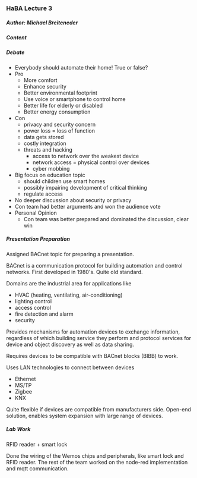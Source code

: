 ### HaBA Lecture 3

##### Author: Michael Breiteneder

##### Content

##### Debate 

* Everybody should automate their home! True or false?
* Pro
  * More comfort
  * Enhance security
  * Better environmental footprint
  * Use voice or smartphone to control home
  * Better life for elderly or disabled
  * Better energy consumption
* Con
  * privacy and security concern
  * power loss = loss of function
  * data gets stored
  * costly integration
  * threats and hacking
    * access to network over the weakest device
    * network access = physical control over devices
    * cyber mobbing
* Big focus on education topic
  * should children use smart homes
  * possibly impairing development of critical thinking
  * regulate access 
* No deeper discussion about security or privacy
* Con team had better arguments and won the audience vote
* Personal Opinion
  * Con team was better prepared and dominated the discussion, clear win

##### Presentation Preparation

Assigned BACnet topic for preparing a presentation.

BACnet is a communication protocol for building automation and control networks. First developed in 1980's. Quite old standard.

Domains are the industrial area for applications like

- HVAC (heating, ventilating, air-conditioning)
- lighting control
- access control
- fire detection and alarm
- security

Provides mechanisms for automation devices to exchange information, regardless of which building service they perform and protocol services for device and object discovery as well as data sharing.

Requires devices to be compatible with BACnet blocks (BIBB) to work.

Uses LAN technologies to connect between devices

* Ethernet
* MS/TP
* Zigbee
* KNX

Quite flexible if devices are compatible from manufacturers side. Open-end solution, enables system expansion with large range of devices.

##### Lab Work

RFID reader + smart lock

Done the wiring of the Wemos chips and peripherals, like smart lock and RFID reader. The rest of the team worked on the node-red implementation and mqtt communication.

